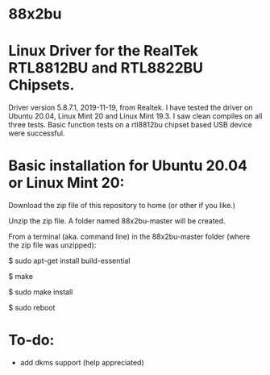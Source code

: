 # 88x2bu

# Linux Driver for the RealTek RTL8812BU and RTL8822BU Chipsets.

Driver version 5.8.7.1, 2019-11-19, from Realtek. I have tested the driver on Ubuntu 20.04, Linux Mint 20 and Linux Mint 19.3. I saw clean compiles on all three tests. Basic function tests on a rtl8812bu chipset based USB device were successful.

# Basic installation for Ubuntu 20.04 or Linux Mint 20:

Download the zip file of this repository to home (or other if you like.)

Unzip the zip file. A folder named 88x2bu-master will be created.

From a terminal (aka. command line) in the 88x2bu-master folder (where the zip file was unzipped):

$ sudo apt-get install build-essential

$ make

$ sudo make install

$ sudo reboot

# To-do:

- add dkms support (help appreciated)

